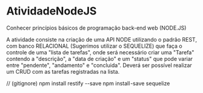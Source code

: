 # AtividadeNodeJS
Conhecer princípios básicos de programação back-end web (NODE.JS)

A atividade consiste na criação de uma API NODE utilizando o padrão REST, com banco RELACIONAL (Sugerimos utilizar o SEQUELIZE) que faça o controle de uma "lista de tarefas", onde será necessário criar uma "Tarefa" contendo a "descrição", a "data de criação" e um "status" que pode variar entre "pendente", "andamento" e "concluida".  Deverá ser possível realizar um CRUD com as tarefas registradas na lista.

// (gitignore)
npm install restify --save 
npm install -save sequelize
